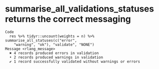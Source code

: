 # summarise_all_validations_statuses returns the correct messaging

    Code
      res %>% tidyr::uncount(weights = n) %>% summarise_all_statuses(c("error",
        "warning", "ok"), "validate", "NONE")
    Message <rlang_message>
      ✖ 4 records produced errors in validation
      • 2 records produced warnings in validation
      ✔ 1 record successfully validated without warnings or errors


